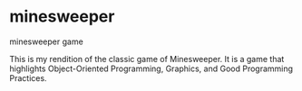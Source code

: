 # minesweeper
minesweeper game

This is my rendition of the classic game of Minesweeper. It is a game that highlights Object-Oriented Programming, Graphics, and Good Programming Practices. 
